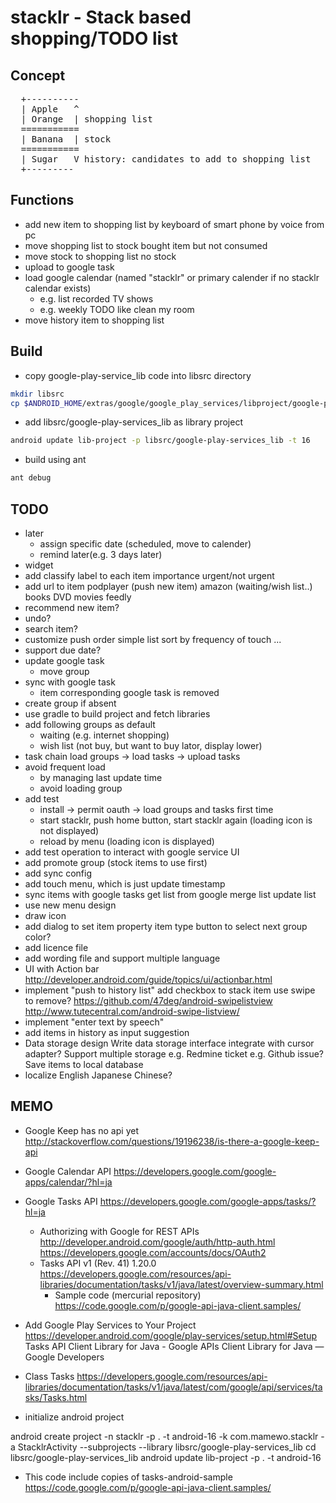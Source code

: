 stacklr - Stack based shopping/TODO list
========================================
Concept
-------
<pre>
  +----------
  | Apple   ^
  | Orange  | shopping list
  =========== 
  | Banana  | stock
  ===========
  | Sugar   V history: candidates to add to shopping list 
  +---------
</pre>

Functions
---------
* add new item to shopping list
   by keyboard of smart phone
   by voice
   from pc
* move shopping list to stock
   bought item but not consumed
* move stock to shopping list
   no stock
* upload to google task
* load google calendar (named "stacklr" or primary calender if no stacklr calendar exists)
  * e.g. list recorded TV shows
  * e.g. weekly TODO like clean my room
* move history item to shopping list

Build
-----
* copy google-play-service_lib code into libsrc directory
```bash
mkdir libsrc
cp $ANDROID_HOME/extras/google/google_play_services/libproject/google-play-services_lib libsrc/
```
* add libsrc/google-play-services_lib as library project
```bash
android update lib-project -p libsrc/google-play-services_lib -t 16
```
* build using ant
```bash
ant debug
```

TODO
-----
* later
  * assign specific date (scheduled, move to calender)
  * remind later(e.g. 3 days later)
* widget
* add classify label to each item
  importance
  urgent/not urgent
* add url to item 
  podplayer (push new item)
  amazon (waiting/wish list..)
    books
    DVD
  movies
  feedly
* recommend new item?
* undo?
* search item?
* customize push order
    simple list
    sort by frequency of touch
    ...
* support due date?
* update google task
  * move group
* sync with google task
  * item corresponding google task is removed
* create group if absent
* use gradle to build project and fetch libraries
* add following groups as default
   * waiting (e.g. internet shopping)
   * wish list (not buy, but want to buy lator, display lower)
* task chain
   load groups -> load tasks -> upload tasks
* avoid frequent load
   * by managing last update time
   * avoid loading group
* add test
   * install -> permit oauth -> load groups and tasks first time
   * start stacklr, push home button, start stacklr again (loading icon is not displayed)
   * reload by menu (loading icon is displayed)
* add test operation to interact with google service UI
* add promote group (stock items to use first)
* add sync config
* add touch menu, which is just update timestamp
* sync items with google tasks
   get list from google
   merge list
   update list
* use new menu design
* draw icon
* add dialog to set item property
   item type
   button to select next group
   color?
* add licence file
* add wording file and support multiple language
* UI with Action bar
  http://developer.android.com/guide/topics/ui/actionbar.html
* implement "push to history list"
    add checkbox to stack item
    use swipe to remove?
      https://github.com/47deg/android-swipelistview
      http://www.tutecentral.com/android-swipe-listview/
* implement "enter text by speech"
* add items in history as input suggestion
* Data storage design
  Write data storage interface
    integrate with cursor adapter?
  Support multiple storage
    e.g. Redmine ticket
    e.g. Github issue?
  Save items to local database
* localize
   English
   Japanese
   Chinese?

MEMO
----
* Google Keep has no api yet
  http://stackoverflow.com/questions/19196238/is-there-a-google-keep-api
* Google Calendar API
  https://developers.google.com/google-apps/calendar/?hl=ja
* Google Tasks API
  https://developers.google.com/google-apps/tasks/?hl=ja
  - Authorizing with Google for REST APIs
    http://developer.android.com/google/auth/http-auth.html
  https://developers.google.com/accounts/docs/OAuth2
  - Tasks API v1 (Rev. 41) 1.20.0
    https://developers.google.com/resources/api-libraries/documentation/tasks/v1/java/latest/overview-summary.html
    - Sample code (mercurial repository)
      https://code.google.com/p/google-api-java-client.samples/

* Add Google Play Services to Your Project
  https://developer.android.com/google/play-services/setup.html#Setup
Tasks API Client Library for Java - Google APIs Client Library for Java — Google Developers
* Class Tasks
https://developers.google.com/resources/api-libraries/documentation/tasks/v1/java/latest/com/google/api/services/tasks/Tasks.html

* initialize android project

android create project -n stacklr -p . -t android-16 -k com.mamewo.stacklr -a StacklrActivity --subprojects --library libsrc/google-play-services_lib
cd libsrc/google-play-services_lib
android update lib-project -p . -t android-16
* This code include copies of tasks-android-sample
    https://code.google.com/p/google-api-java-client.samples/